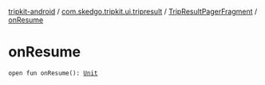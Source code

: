 [tripkit-android](../../index.md) / [com.skedgo.tripkit.ui.tripresult](../index.md) / [TripResultPagerFragment](index.md) / [onResume](./on-resume.md)

# onResume

`open fun onResume(): `[`Unit`](https://kotlinlang.org/api/latest/jvm/stdlib/kotlin/-unit/index.html)